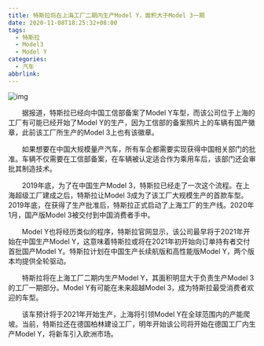 ```yaml
---
title: 特斯拉将在上海工厂二期内生产Model Y，面积大于Model 3一期
date: 2020-11-08T18:25:32+08:00
tags:
  - 特斯拉
  - Model3
  - Model Y
categories:
  - 汽车
abbrlink:
---
```


![img](https://cdn.jsdelivr.net/gh/yakeing/Documentation@main/Hexo/images/c500-kcpxnwv7325717.jpg)

　　据报道，特斯拉已经向中国工信部备案了Model Y车型，而该公司位于上海的工厂有可能已经开始了Model Y的生产，因为工信部的备案照片上的车辆有国产徽章，此前该工厂所生产的Model 3上也有该徽章。

　　如果想要在中国大规模量产汽车，所有车企都需要实现获得中国相关部门的批准。车辆不仅需要在工信部备案，在车辆被认定适合作为乘用车后，该部门还会审批其制造技术。

　　2019年底，为了在中国生产Model 3，特斯拉已经走了一次这个流程。在上海超级工厂建成之后，特斯拉让Model 3成为了该工厂大规模生产的首款车型。2019年底，在获得了生产批准后，特斯拉正式启动了上海工厂的生产线。2020年1月，国产版Model 3被交付到中国消费者手中。

　　Model Y也将经历类似的程序，特斯拉官网显示，该公司最早将于2021年开始在中国生产Model Y，这意味着特斯拉或将在2021年初开始向订单持有者交付首批国产Model Y。特斯拉计划在中国生产长续航版和高性能版Model Y，两个版本均提供全轮驱动。

　　特斯拉将在上海工厂二期内生产Model Y，其面积明显大于负责生产Model 3的工厂一期部分。Model Y有可能在未来超越Model 3，成为特斯拉最受消费者欢迎的车型。

　　该车预计将于2021年开始生产，上海将引领Model Y在全球范围内的产能爬坡。当前，特斯拉还在德国柏林建设工厂，明年开始该公司将开始在德国工厂内生产Model Y，将新车引入欧洲市场。